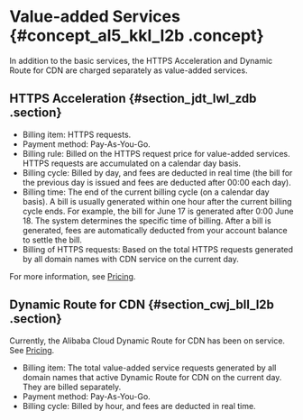 # Value-added Services {#concept_al5_kkl_l2b .concept}

In addition to the basic services, the HTTPS Acceleration and Dynamic Route for CDN are charged separately as value-added services.

## HTTPS Acceleration {#section_jdt_lwl_zdb .section}

-   Billing item: HTTPS requests.
-   Payment method: Pay-As-You-Go.
-   Billing rule: Billed on the HTTPS request price for value-added services. HTTPS requests are accumulated on a calendar day basis.
-   Billing cycle: Billed by day, and fees are deducted in real time \(the bill for the previous day is issued and fees are deducted after 00:00 each day\).
-   Billing time: The end of the current billing cycle \(on a calendar day basis\). A bill is usually generated within one hour after the current billing cycle ends. For example, the bill for June 17 is generated after 0:00 June 18. The system determines the specific time of billing. After a bill is generated, fees are automatically deducted from your account balance to settle the bill.
-   Billing of HTTPS requests: Based on the total HTTPS requests generated by all domain names with CDN service on the current day.

For more information, see [Pricing](https://www.alibabacloud.com/zh/product/cdn).

## Dynamic Route for CDN {#section_cwj_bll_l2b .section}

Currently, the Alibaba Cloud Dynamic Route for CDN has been on service. See [Pricing](https://help.aliyun.com/noticelist/articleid/20701439.html).

-   Billing item: The total value-added service requests generated by all domain names that active Dynamic Route for CDN on the current day. They are billed separately.
-   Payment method: Pay-As-You-Go.
-   Billing cycle: Billed by hour, and fees are deducted in real time.

